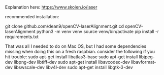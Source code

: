 Explanation here: https://www.skoien.io/laser

recommended installation:

git clone github.com/dean9/openCV-laserAlignment.git 
cd openCV-laserAlignment
python3 -m venv venv
source venv/bin/activate
pip install -r requirements.txt

That was all I needed to do on Mac OS, but I had some dependencies missing when doing this on a fresh raspbian.  consider the following if you hit trouble:
sudo apt-get install libatlas3-base
sudo apt-get install libjpeg-dev libpng-dev libtiff-dev
sudo apt-get install libavcodec-dev libavformat-dev libswscale-dev libv4l-dev
sudo apt-get install libgtk-3-dev
